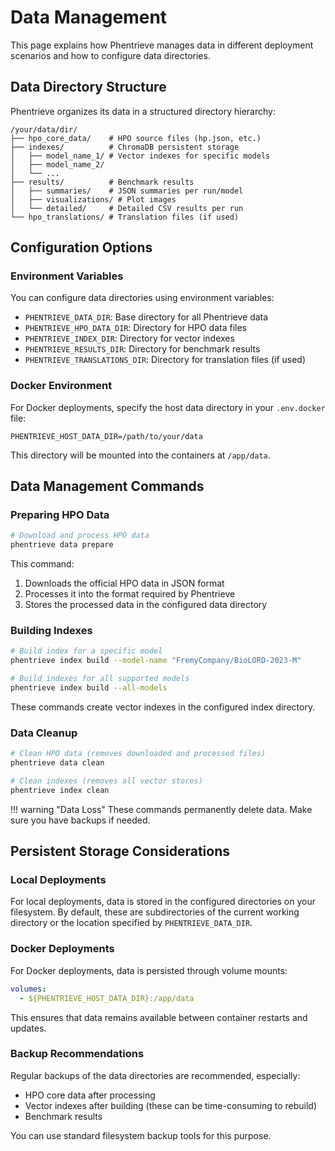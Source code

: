 # Data Management

This page explains how Phentrieve manages data in different deployment scenarios and how to configure data directories.

## Data Directory Structure

Phentrieve organizes its data in a structured directory hierarchy:

```text
/your/data/dir/
├── hpo_core_data/    # HPO source files (hp.json, etc.)
├── indexes/          # ChromaDB persistent storage
│   ├── model_name_1/ # Vector indexes for specific models
│   ├── model_name_2/
│   └── ...
├── results/          # Benchmark results
│   ├── summaries/    # JSON summaries per run/model
│   ├── visualizations/ # Plot images
│   └── detailed/     # Detailed CSV results per run
└── hpo_translations/ # Translation files (if used)
```

## Configuration Options

### Environment Variables

You can configure data directories using environment variables:

- `PHENTRIEVE_DATA_DIR`: Base directory for all Phentrieve data
- `PHENTRIEVE_HPO_DATA_DIR`: Directory for HPO data files
- `PHENTRIEVE_INDEX_DIR`: Directory for vector indexes
- `PHENTRIEVE_RESULTS_DIR`: Directory for benchmark results
- `PHENTRIEVE_TRANSLATIONS_DIR`: Directory for translation files (if used)

### Docker Environment

For Docker deployments, specify the host data directory in your `.env.docker` file:

```
PHENTRIEVE_HOST_DATA_DIR=/path/to/your/data
```

This directory will be mounted into the containers at `/app/data`.

## Data Management Commands

### Preparing HPO Data

```bash
# Download and process HPO data
phentrieve data prepare
```

This command:
1. Downloads the official HPO data in JSON format
2. Processes it into the format required by Phentrieve
3. Stores the processed data in the configured data directory

### Building Indexes

```bash
# Build index for a specific model
phentrieve index build --model-name "FremyCompany/BioLORD-2023-M"

# Build indexes for all supported models
phentrieve index build --all-models
```

These commands create vector indexes in the configured index directory.

### Data Cleanup

```bash
# Clean HPO data (removes downloaded and processed files)
phentrieve data clean

# Clean indexes (removes all vector stores)
phentrieve index clean
```

!!! warning "Data Loss"
    These commands permanently delete data. Make sure you have backups if needed.

## Persistent Storage Considerations

### Local Deployments

For local deployments, data is stored in the configured directories on your filesystem. By default, these are subdirectories of the current working directory or the location specified by `PHENTRIEVE_DATA_DIR`.

### Docker Deployments

For Docker deployments, data is persisted through volume mounts:

```yaml
volumes:
  - ${PHENTRIEVE_HOST_DATA_DIR}:/app/data
```

This ensures that data remains available between container restarts and updates.

### Backup Recommendations

Regular backups of the data directories are recommended, especially:

- HPO core data after processing
- Vector indexes after building (these can be time-consuming to rebuild)
- Benchmark results

You can use standard filesystem backup tools for this purpose.
